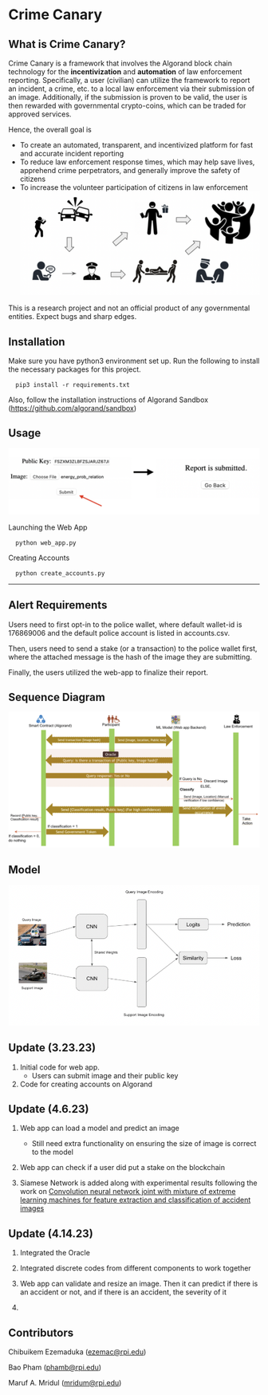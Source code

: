 # Crime Canary

What is Crime Canary?
---------------------

Crime Canary is a framework that involves the Algorand block chain technology for the **incentivization** and **automation** of law enforcement reporting. Specifically, a user (civilian) can utilize the framework to report an incident, a crime, etc. to a local law enforcement via their submission of an image. Additionally, if the submission is proven to be valid, the user is then rewarded with governmental crypto-coins, which can be traded for approved services. 

Hence, the overall goal is
- To create an automated, transparent, and incentivized platform for fast and accurate incident reporting
- To reduce law enforcement response times, which may help save lives, apprehend crime perpetrators, and generally improve the safety of citizens
- To increase the volunteer participation of citizens in law enforcement
![alt text](https://github.com/AI-and-Blockchain/S23_Crime_Canary/blob/main/images/story.png)


This is a research project and not an official product of any governmental entities. Expect bugs and sharp edges.

## Installation

Make sure you have python3 environment set up. Run the following to install the necessary packages for this project.

```
  pip3 install -r requirements.txt
```
Also, follow the installation instructions of Algorand Sandbox (https://github.com/algorand/sandbox)

## Usage
![alt text](https://github.com/AI-and-Blockchain/S23_Crime_Canary/blob/main/images/flow_chart.png)

Launching the Web App
```
  python web_app.py
```
Creating Accounts
```
  python create_accounts.py
```
--------
## Alert Requirements

Users need to first opt-in to the police wallet, where default wallet-id is 176869006 and the default police account is listed in accounts.csv.

Then, users need to send a stake (or a transaction) to the police wallet first, where the attached message is the hash of the image they are submitting.

Finally, the users utilized the web-app to finalize their report.

## Sequence Diagram
![alt text](https://github.com/AI-and-Blockchain/S23_Crime_Canary/blob/main/images/components.png)

## Model
![alt text](https://github.com/AI-and-Blockchain/S23_Crime_Canary/blob/main/images/Siamese_Model_diagram.png)

## Update (3.23.23)
1. Initial code for web app.
    - Users can submit image and their public key
2. Code for creating accounts on Algorand

## Update (4.6.23)
1. Web app can load a model and predict an image
    - Still need extra functionality on ensuring the size of image is correct to the model

2. Web app can check if a user did put a stake on the blockchain

3. Siamese Network is added along with experimental results following the work on [Convolution neural network joint with mixture of extreme learning machines for feature extraction and classification of accident images](https://link.springer.com/article/10.1007/s11554-019-00852-3)

## Update (4.14.23)
1. Integrated the Oracle

2. Integrated discrete codes from different components to work together

3. Web app can validate and resize an image. Then it can predict if there is an accident or not, and if there is an accident, the severity of it

4. 

## Contributors
Chibuikem Ezemaduka (ezemac@rpi.edu)

Bao Pham (phamb@rpi.edu)

Maruf A. Mridul (mridum@rpi.edu)
